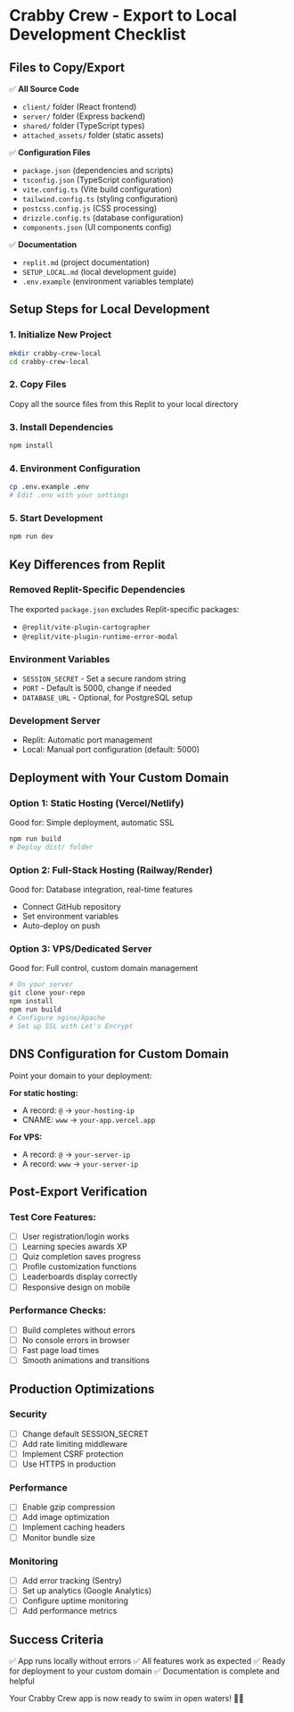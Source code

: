 # Crabby Crew - Export to Local Development Checklist

## Files to Copy/Export
✅ **All Source Code**
- `client/` folder (React frontend)
- `server/` folder (Express backend) 
- `shared/` folder (TypeScript types)
- `attached_assets/` folder (static assets)

✅ **Configuration Files**
- `package.json` (dependencies and scripts)
- `tsconfig.json` (TypeScript configuration)
- `vite.config.ts` (Vite build configuration)
- `tailwind.config.ts` (styling configuration)
- `postcss.config.js` (CSS processing)
- `drizzle.config.ts` (database configuration)
- `components.json` (UI components config)

✅ **Documentation**
- `replit.md` (project documentation)
- `SETUP_LOCAL.md` (local development guide)
- `.env.example` (environment variables template)

## Setup Steps for Local Development

### 1. Initialize New Project
```bash
mkdir crabby-crew-local
cd crabby-crew-local
```

### 2. Copy Files
Copy all the source files from this Replit to your local directory

### 3. Install Dependencies
```bash
npm install
```

### 4. Environment Configuration
```bash
cp .env.example .env
# Edit .env with your settings
```

### 5. Start Development
```bash
npm run dev
```

## Key Differences from Replit

### Removed Replit-Specific Dependencies
The exported `package.json` excludes Replit-specific packages:
- `@replit/vite-plugin-cartographer` 
- `@replit/vite-plugin-runtime-error-modal`

### Environment Variables
- `SESSION_SECRET` - Set a secure random string
- `PORT` - Default is 5000, change if needed
- `DATABASE_URL` - Optional, for PostgreSQL setup

### Development Server
- Replit: Automatic port management
- Local: Manual port configuration (default: 5000)

## Deployment with Your Custom Domain

### Option 1: Static Hosting (Vercel/Netlify)
Good for: Simple deployment, automatic SSL
```bash
npm run build
# Deploy dist/ folder
```

### Option 2: Full-Stack Hosting (Railway/Render)
Good for: Database integration, real-time features
- Connect GitHub repository
- Set environment variables
- Auto-deploy on push

### Option 3: VPS/Dedicated Server
Good for: Full control, custom domain management
```bash
# On your server
git clone your-repo
npm install
npm run build
# Configure nginx/Apache
# Set up SSL with Let's Encrypt
```

## DNS Configuration for Custom Domain
Point your domain to your deployment:

**For static hosting:**
- A record: `@` → `your-hosting-ip`
- CNAME: `www` → `your-app.vercel.app`

**For VPS:**
- A record: `@` → `your-server-ip`
- A record: `www` → `your-server-ip`

## Post-Export Verification

### Test Core Features:
- [ ] User registration/login works
- [ ] Learning species awards XP
- [ ] Quiz completion saves progress  
- [ ] Profile customization functions
- [ ] Leaderboards display correctly
- [ ] Responsive design on mobile

### Performance Checks:
- [ ] Build completes without errors
- [ ] No console errors in browser
- [ ] Fast page load times
- [ ] Smooth animations and transitions

## Production Optimizations

### Security
- [ ] Change default SESSION_SECRET
- [ ] Add rate limiting middleware
- [ ] Implement CSRF protection
- [ ] Use HTTPS in production

### Performance  
- [ ] Enable gzip compression
- [ ] Add image optimization
- [ ] Implement caching headers
- [ ] Monitor bundle size

### Monitoring
- [ ] Add error tracking (Sentry)
- [ ] Set up analytics (Google Analytics)
- [ ] Configure uptime monitoring
- [ ] Add performance metrics

## Success Criteria
✅ App runs locally without errors
✅ All features work as expected
✅ Ready for deployment to your custom domain
✅ Documentation is complete and helpful

Your Crabby Crew app is now ready to swim in open waters! 🦀🌊